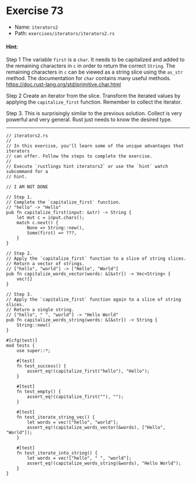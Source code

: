 # Exercise 73

- Name: ```iterators2```
- Path: ```exercises/iterators/iterators2.rs```
#### Hint: 

Step 1
The variable `first` is a `char`. It needs to be capitalized and added to the
remaining characters in `c` in order to return the correct `String`.
The remaining characters in `c` can be viewed as a string slice using the
`as_str` method.
The documentation for `char` contains many useful methods.
https://doc.rust-lang.org/std/primitive.char.html

Step 2
Create an iterator from the slice. Transform the iterated values by applying
the `capitalize_first` function. Remember to collect the iterator.

Step 3.
This is surprisingly similar to the previous solution. Collect is very powerful
and very general. Rust just needs to know the desired type.


---



```rust,editable
// iterators2.rs
//
// In this exercise, you'll learn some of the unique advantages that iterators
// can offer. Follow the steps to complete the exercise.
//
// Execute `rustlings hint iterators2` or use the `hint` watch subcommand for a
// hint.

// I AM NOT DONE

// Step 1.
// Complete the `capitalize_first` function.
// "hello" -> "Hello"
pub fn capitalize_first(input: &str) -> String {
    let mut c = input.chars();
    match c.next() {
        None => String::new(),
        Some(first) => ???,
    }
}

// Step 2.
// Apply the `capitalize_first` function to a slice of string slices.
// Return a vector of strings.
// ["hello", "world"] -> ["Hello", "World"]
pub fn capitalize_words_vector(words: &[&str]) -> Vec<String> {
    vec![]
}

// Step 3.
// Apply the `capitalize_first` function again to a slice of string slices.
// Return a single string.
// ["hello", " ", "world"] -> "Hello World"
pub fn capitalize_words_string(words: &[&str]) -> String {
    String::new()
}

#[cfg(test)]
mod tests {
    use super::*;

    #[test]
    fn test_success() {
        assert_eq!(capitalize_first("hello"), "Hello");
    }

    #[test]
    fn test_empty() {
        assert_eq!(capitalize_first(""), "");
    }

    #[test]
    fn test_iterate_string_vec() {
        let words = vec!["hello", "world"];
        assert_eq!(capitalize_words_vector(&words), ["Hello", "World"]);
    }

    #[test]
    fn test_iterate_into_string() {
        let words = vec!["hello", " ", "world"];
        assert_eq!(capitalize_words_string(&words), "Hello World");
    }
}

```

